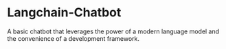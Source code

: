 # Langchain-Chatbot
A basic chatbot that leverages the power of a modern language model and the convenience of a development framework.
